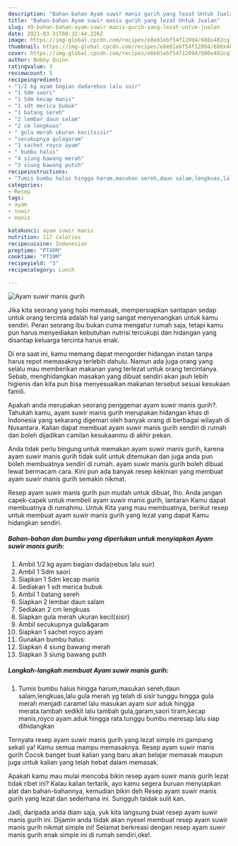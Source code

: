 ```yaml
---
description: "Bahan-bahan Ayam suwir manis gurih yang lezat Untuk Jualan"
title: "Bahan-bahan Ayam suwir manis gurih yang lezat Untuk Jualan"
slug: 49-bahan-bahan-ayam-suwir-manis-gurih-yang-lezat-untuk-jualan
date: 2021-03-31T08:32:44.226Z
image: https://img-global.cpcdn.com/recipes/e8e81ebf54f12094/680x482cq70/ayam-suwir-manis-gurih-foto-resep-utama.jpg
thumbnail: https://img-global.cpcdn.com/recipes/e8e81ebf54f12094/680x482cq70/ayam-suwir-manis-gurih-foto-resep-utama.jpg
cover: https://img-global.cpcdn.com/recipes/e8e81ebf54f12094/680x482cq70/ayam-suwir-manis-gurih-foto-resep-utama.jpg
author: Bobby Quinn
ratingvalue: 3
reviewcount: 5
recipeingredient:
- "1/2 kg ayam bagian dadarebus lalu suir"
- "1 Sdm saori"
- "1 Sdm kecap manis"
- "1 sdt merica bubuk"
- "1 batang sereh"
- "2 lembar daun salam"
- "2 cm lengkuas"
- " gula merah ukuran kecilsisir"
- "secukupnya gulagaram"
- "1 sachet royco ayam"
- " bumbu halus"
- "4 siung bawang merah"
- "3 siung bawang putih"
recipeinstructions:
- "Tumis bumbu halus hingga harum,masukan sereh,daun salam,lengkuas,lalu gula merah yg telah di sisir tunggu hingga gula merah menjadi caramel lalu masukan ayam suir aduk hingga merata.tambah sedikit lalu tambah gula,garam,saori tiram,kecap manis,royco ayam.aduk hingga rata.tunggu bumbu meresap lalu siap dihidangkan"
categories:
- Resep
tags:
- ayam
- suwir
- manis

katakunci: ayam suwir manis 
nutrition: 117 calories
recipecuisine: Indonesian
preptime: "PT40M"
cooktime: "PT39M"
recipeyield: "3"
recipecategory: Lunch

---
```



![Ayam suwir manis gurih](https://img-global.cpcdn.com/recipes/e8e81ebf54f12094/680x482cq70/ayam-suwir-manis-gurih-foto-resep-utama.jpg)

Jika kita seorang yang hobi memasak, mempersiapkan santapan sedap untuk orang tercinta adalah hal yang sangat menyenangkan untuk kamu sendiri. Peran seorang ibu bukan cuma mengatur rumah saja, tetapi kamu pun harus menyediakan kebutuhan nutrisi tercukupi dan hidangan yang disantap keluarga tercinta harus enak.

Di era  saat ini, kamu memang dapat mengorder hidangan instan tanpa harus repot memasaknya terlebih dahulu. Namun ada juga orang yang selalu mau memberikan makanan yang terlezat untuk orang tercintanya. Sebab, menghidangkan masakan yang dibuat sendiri akan jauh lebih higienis dan kita pun bisa menyesuaikan makanan tersebut sesuai kesukaan famili. 



Apakah anda merupakan seorang penggemar ayam suwir manis gurih?. Tahukah kamu, ayam suwir manis gurih merupakan hidangan khas di Indonesia yang sekarang digemari oleh banyak orang di berbagai wilayah di Nusantara. Kalian dapat membuat ayam suwir manis gurih sendiri di rumah dan boleh dijadikan camilan kesukaanmu di akhir pekan.

Anda tidak perlu bingung untuk memakan ayam suwir manis gurih, karena ayam suwir manis gurih tidak sulit untuk ditemukan dan juga anda pun boleh membuatnya sendiri di rumah. ayam suwir manis gurih boleh dibuat lewat bermacam cara. Kini pun ada banyak resep kekinian yang membuat ayam suwir manis gurih semakin nikmat.

Resep ayam suwir manis gurih pun mudah untuk dibuat, lho. Anda jangan capek-capek untuk membeli ayam suwir manis gurih, lantaran Kamu dapat membuatnya di rumahmu. Untuk Kita yang mau membuatnya, berikut resep untuk membuat ayam suwir manis gurih yang lezat yang dapat Kamu hidangkan sendiri.

<!--inarticleads1-->

##### Bahan-bahan dan bumbu yang diperlukan untuk menyiapkan Ayam suwir manis gurih:

1. Ambil 1/2 kg ayam bagian dada(rebus lalu suir)
1. Ambil 1 Sdm saori
1. Siapkan 1 Sdm kecap manis
1. Sediakan 1 sdt merica bubuk
1. Ambil 1 batang sereh
1. Siapkan 2 lembar daun salam
1. Sediakan 2 cm lengkuas
1. Siapkan  gula merah ukuran kecil(sisir)
1. Ambil secukupnya gula&amp;garam
1. Siapkan 1 sachet royco ayam
1. Gunakan  bumbu halus:
1. Siapkan 4 siung bawang merah
1. Siapkan 3 siung bawang putih




<!--inarticleads2-->

##### Langkah-langkah membuat Ayam suwir manis gurih:

1. Tumis bumbu halus hingga harum,masukan sereh,daun salam,lengkuas,lalu gula merah yg telah di sisir tunggu hingga gula merah menjadi caramel lalu masukan ayam suir aduk hingga merata.tambah sedikit lalu tambah gula,garam,saori tiram,kecap manis,royco ayam.aduk hingga rata.tunggu bumbu meresap lalu siap dihidangkan




Ternyata resep ayam suwir manis gurih yang lezat simple ini gampang sekali ya! Kamu semua mampu memasaknya. Resep ayam suwir manis gurih Cocok banget buat kalian yang baru akan belajar memasak maupun juga untuk kalian yang telah hebat dalam memasak.

Apakah kamu mau mulai mencoba bikin resep ayam suwir manis gurih lezat tidak ribet ini? Kalau kalian tertarik, ayo kamu segera buruan menyiapkan alat dan bahan-bahannya, kemudian bikin deh Resep ayam suwir manis gurih yang lezat dan sederhana ini. Sungguh taidak sulit kan. 

Jadi, daripada anda diam saja, yuk kita langsung buat resep ayam suwir manis gurih ini. Dijamin anda tiidak akan nyesel membuat resep ayam suwir manis gurih nikmat simple ini! Selamat berkreasi dengan resep ayam suwir manis gurih enak simple ini di rumah sendiri,oke!.

